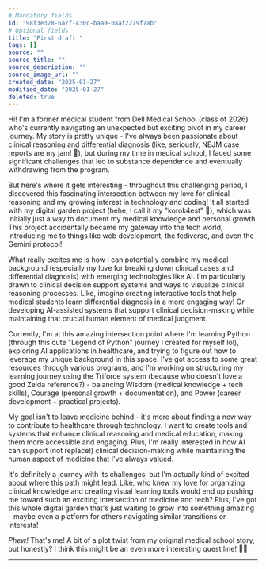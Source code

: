 ```yaml
---
# Mandatory fields
id: "98f3e328-6a7f-430c-baa9-0aaf2279f7ab"
# Optional fields
title: "First draft "
tags: []
source: ""
source_title: ""
source_description: ""
source_image_url: ""
created_date: "2025-01-27"
modified_date: "2025-01-27"
deleted: true
---
```

 Hi! I'm a former medical student from Dell Medical School (class of 2026) who's currently navigating an unexpected but exciting pivot in my career journey. My story is pretty unique - I've always been passionate about clinical reasoning and differential diagnosis (like, seriously, NEJM case reports are my jam! 🥺), but during my time in medical school, I faced some significant challenges that led to substance dependence and eventually withdrawing from the program.

But here's where it gets interesting - throughout this challenging period, I discovered this fascinating intersection between my love for clinical reasoning and my growing interest in technology and coding! It all started with my digital garden project (hehe, I call it my "korok4est" 👀), which was initially just a way to document my medical knowledge and personal growth. This project accidentally became my gateway into the tech world, introducing me to things like web development, the fediverse, and even the Gemini protocol!

What really excites me is how I can potentially combine my medical background (especially my love for breaking down clinical cases and differential diagnosis) with emerging technologies like AI. I'm particularly drawn to clinical decision support systems and ways to visualize clinical reasoning processes. Like, imagine creating interactive tools that help medical students learn differential diagnosis in a more engaging way! Or developing AI-assisted systems that support clinical decision-making while maintaining that crucial human element of medical judgment.

Currently, I'm at this amazing intersection point where I'm learning Python (through this cute "Legend of Python" journey I created for myself lol), exploring AI applications in healthcare, and trying to figure out how to leverage my unique background in this space. I've got access to some great resources through various programs, and I'm working on structuring my learning journey using the Triforce system (because who doesn't love a good Zelda reference?) - balancing Wisdom (medical knowledge + tech skills), Courage (personal growth + documentation), and Power (career development + practical projects).

My goal isn't to leave medicine behind - it's more about finding a new way to contribute to healthcare through technology. I want to create tools and systems that enhance clinical reasoning and medical education, making them more accessible and engaging. Plus, I'm really interested in how AI can support (not replace!) clinical decision-making while maintaining the human aspect of medicine that I've always valued.

It's definitely a journey with its challenges, but I'm actually kind of excited about where this path might lead. Like, who knew my love for organizing clinical knowledge and creating visual learning tools would end up pushing me toward such an exciting intersection of medicine and tech? Plus, I've got this whole digital garden that's just waiting to grow into something amazing - maybe even a platform for others navigating similar transitions or interests!

*Phew!* That's me! A bit of a plot twist from my original medical school story, but honestly? I think this might be an even more interesting quest line! 🌱✨
***
